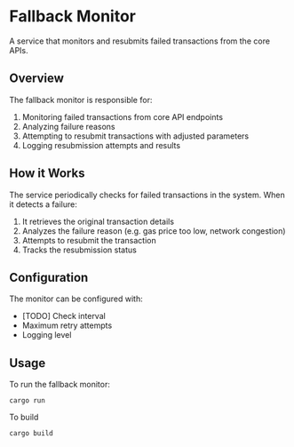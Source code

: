 # Fallback Monitor

A service that monitors and resubmits failed transactions from the core APIs.

## Overview

The fallback monitor is responsible for:

1. Monitoring failed transactions from core API endpoints
2. Analyzing failure reasons
3. Attempting to resubmit transactions with adjusted parameters
4. Logging resubmission attempts and results

## How it Works

The service periodically checks for failed transactions in the system. When it detects a failure:

1. It retrieves the original transaction details
2. Analyzes the failure reason (e.g. gas price too low, network congestion)
3. Attempts to resubmit the transaction
4. Tracks the resubmission status

## Configuration

The monitor can be configured with:

- [TODO] Check interval
- Maximum retry attempts
- Logging level

## Usage

To run the fallback monitor:

`cargo run`

To build

`cargo build`
